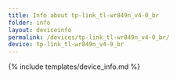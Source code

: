 ```yaml
---
title: Info about tp-link_tl-wr849n_v4-0_br
folder: info
layout: deviceinfo
permalink: /devices/tp-link_tl-wr849n_v4-0_br/
device: tp-link_tl-wr849n_v4-0_br
---
```

{% include templates/device_info.md %}
